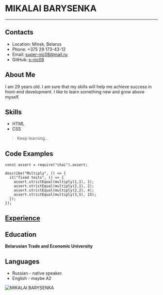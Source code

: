 # MIKALAI BARYSENKA
*****************************************************************************************************

## Contacts

+ Location: Minsk, Belarus
+ Phone: +375 29 173-43-12
+ Email: super-nic08@mail.ru
+ GitHub: [s-nic08](https://github.com/s-nic08)

## About Me

I am 29 years old. I am sure that my skills will help me achieve success in front-end development.
I like to learn something new and grow above myself.

## Skills

+ HTML
+ CSS
> Keep learning…

## Code Examples

```
const assert = require("chai").assert;

describe("Multiply", () => {
  it("fixed tests", () => {
    assert.strictEqual(multiply(1,1), 1);
    assert.strictEqual(multiply(2,1), 2);
    assert.strictEqual(multiply(2,2), 4);
    assert.strictEqual(multiply(3,5), 15);   
  });
});
```
## [Experience](https://s-nic08.github.io/rsschool-cv/)

## Education
**Belarusian Trade and Economic University**

## Languages
+ Russian - native speaker.
+ English - maybe A2 

![MIKALAI BARYSENKA](https://avatars.githubusercontent.com/u/94560742?v=4 "AVA")